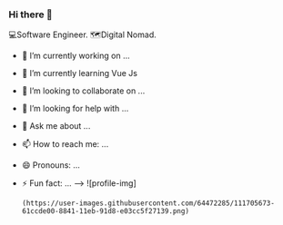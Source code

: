 
### Hi there 👋

💻Software Engineer. 🗺️Digital Nomad.

- 🔭 I’m currently working on ...
- 🌱 I’m currently learning  Vue Js 
- 👯 I’m looking to collaborate on ...
- 🤔 I’m looking for help with ...
- 💬 Ask me about ...
- 📫 How to reach me: ...
- 😄 Pronouns: ...
- ⚡ Fun fact: ...
-->
![profile-img]

      (https://user-images.githubusercontent.com/64472285/111705673-61ccde00-8841-11eb-91d8-e03cc5f27139.png)
